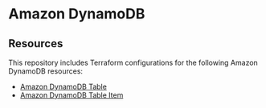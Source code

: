 # Amazon DynamoDB

## Resources

This repository includes Terraform configurations for the following Amazon DynamoDB resources:

- [Amazon DynamoDB Table](./table)
- [Amazon DynamoDB Table Item](./table_item)
